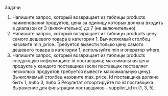 Задачи
1.	Напишите запрос, который возвращает из таблицы products наименования продуктов, цена за единицу которых должна входить в диапазон от 3 (включительно) до 7 (не включительно)
2.	Напишите запрос, который возвращает из таблицы products цену самого дешевого товара в категории 1. Вычисляемый столбец назовите min_price. Требуется вывести только цену самого дешевого товара в категории 1, используйте min и оператор where.
3.	Напишите запрос, который возвращает из таблицы products следующую информацию:
id поставщика;
максимальная цена продукта у каждого поставщика (если поставщик поставляет несколько продуктов требуется вывести максимальную цену). Вычисляемый столбец назовите max_price.
Id поставщика должно быть 1, либо 3, либо 5
Результат отсортируйте по id поставщика.
Выражение для фильтрации поставщиков - supplier_id in (1, 3, 5).

